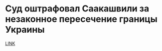 # Суд оштрафовал Саакашвили за незаконное пересечение границы Украины



[LINK](https://varlamov.ru/2572747.html)